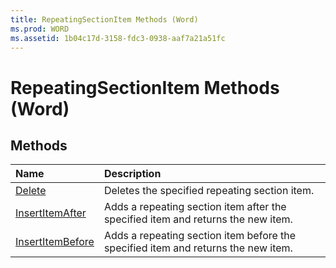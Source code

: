 ```yaml
---
title: RepeatingSectionItem Methods (Word)
ms.prod: WORD
ms.assetid: 1b04c17d-3158-fdc3-0938-aaf7a21a51fc
---
```



# RepeatingSectionItem Methods (Word)

## Methods



|**Name**|**Description**|
|:-----|:-----|
|[Delete](repeatingsectionitem-delete-method-word.md)|Deletes the specified repeating section item.|
|[InsertItemAfter](repeatingsectionitem-insertitemafter-method-word.md)|Adds a repeating section item after the specified item and returns the new item.|
|[InsertItemBefore](repeatingsectionitem-insertitembefore-method-word.md)|Adds a repeating section item before the specified item and returns the new item.|

